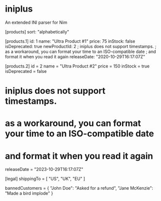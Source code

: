 # iniplus

An extended INI parser for Nim

[products]
sort: "alphabetically"

[products.1]
id: 1
name: "Ultra Product #1"
price: 75
inStock: false
isDeprecated: true
newProductId: 2
; iniplus does not support timestamps.
; as a workaround, you can format your time to an ISO-compatible date
; and format it when you read it again
releaseDate: "2020-10-29T16:17:07Z"

[products.2]
id = 2
name = "Ultra Product #2"
price = 150 
inStock = true
isDeprecated = false
# iniplus does not support timestamps.
# as a workaround, you can format your time to an ISO-compatible date
# and format it when you read it again
releaseDate = "2023-10-29T16:17:07Z"

[legal]
shippingTo = [
    "US", "UK", "EU"
]

bannedCustomers = {
    "John Doe": "Asked for a refund",
    "Jane McKenzie": "Made a bird implode"
}